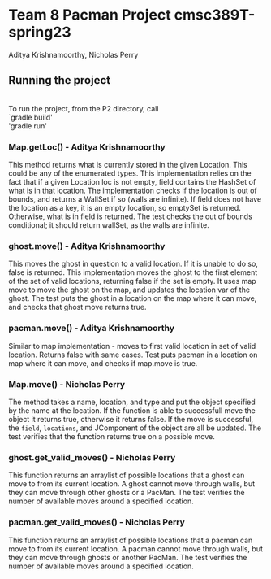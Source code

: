 # Team 8 Pacman Project cmsc389T-spring23


Aditya Krishnamoorthy, Nicholas Perry 





## Running the project
<br />
To run the project, from the P2 directory, call
<br /> `gradle build' <br /> 'gradle run' <br />


### Map.getLoc() - Aditya Krishnamoorthy<br />
This method returns what is currently stored in the given Location. This could be any of the enumerated types.
This implementation relies on the fact that if a given Location loc is not empty, field contains the HashSet of what is in that location.
The implementation checks if the location is out of bounds, and returns a WallSet if so (walls are infinite). If field does not have the location as a key,
it is an empty location, so emptySet is returned. Otherwise, what is in field is returned.
The test checks the out of bounds conditional; it should return wallSet, as the walls are infinite.

### ghost.move() - Aditya Krishnamoorthy<br />
This moves the ghost in question to a valid location. If it is unable to do so, false is returned.
This implementation moves the ghost to the first element of the set of valid locations, returning false if the set is empty. It uses map move to move the ghost on the map, and updates the location var of the ghost. The test puts the ghost in a location on the map where it can move, and checks that ghost move returns true.

### pacman.move() - Aditya Krishnamoorthy<br />
Similar to map implementation - moves to first valid location in set of valid location. Returns false with same cases.
Test puts pacman in a location on map where it can move, and checks if map.move is true.


### Map.move() - Nicholas Perry<br />
The method takes a name, location, and type and put the object specified by the name at the location. If the function is able to successfull move the object it returns true, otherwise it returns false. If the move is successful, the `field`, `locations`, and JComponent of the object are all be updated. The test verifies that the function returns true on a possible move. 

### ghost.get_valid_moves() - Nicholas Perry<br />
 This function returns an arraylist of possible locations that a ghost can move to from its current location. A ghost cannot move through walls, but they can move through other ghosts or a PacMan. The test verifies the number of available moves around a specified location.

### pacman.get_valid_moves() - Nicholas Perry<br />
 This function returns an arraylist of possible locations that a pacman can move to from its current location. A pacman cannot move through walls, but they can move through ghosts or another PacMan. The test verifies the number of available moves around a specified location.